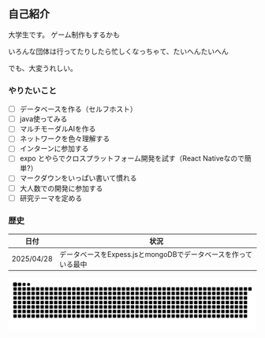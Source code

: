 ## 自己紹介 

大学生です。
ゲーム制作もするかも

いろんな団体は行ってたりしたら忙しくなっちゃて、たいへんたいへん

でも、大変うれしい。
### やりたいこと
- [ ] データベースを作る（セルフホスト）
- [ ] java使ってみる
- [ ] マルチモーダルAIを作る
- [ ] ネットワークを色々理解する
- [ ] インターンに参加する
- [ ] expo とやらでクロスプラットフォーム開発を試す（React Nativeなので簡単?）
- [ ] マークダウンをいっぱい書いて慣れる
- [ ] 大人数での開発に参加する
- [ ] 研究テーマを定める

### 歴史
| 日付 | 状況 |
----|----
| 2025/04/28 | データベースをExpess.jsとmongoDBでデータベースを作っている最中 |


![](https://raw.githubusercontent.com/nAgI314/nAgI314/output/github-contribution-grid-snake.svg)

<!--
**nAgI314/nAgI314** is a ✨ _special_ ✨ repository because its `README.md` (this file) appears on your GitHub profile.

Here are some ideas to get you started:

- 🔭 I’m currently working on ...
- 🌱 I’m currently learning ...
- 👯 I’m looking to collaborate on ...
- 🤔 I’m looking for help with ...
- 💬 Ask me about ...
- 📫 How to reach me: ...
- 😄 Pronouns: ...
- ⚡ Fun fact: ...
-->
